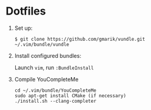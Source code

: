 Dotfiles
========

1. Set up:

   ```
   $ git clone https://github.com/gmarik/vundle.git ~/.vim/bundle/vundle
   ```

2. Install configured bundles:

   Launch `vim`, run `:BundleInstall`

3. Compile YouCompleteMe
   ```
   cd ~/.vim/bundle/YouCompleteMe
   sudo apt-get install CMake (if necessary)
   ./install.sh --clang-completer
   ```
